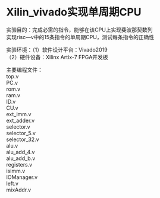 # Xilin_vivado实现单周期CPU

实验目的：完成必需的指令，能够在该CPU上实现斐波那契数列  
实现risc—v中的15条指令的单周期CPU，测试每条指令的正确性  
  
实验环境：（1）软件设计平台：Vivado2019  
          （2）硬件设备：Xilinx Artix-7 FPGA开发板  
          
主要编程文件：   
top.v  
PC.v  
rom.v  
ram.v  
ID.v  
CU.v  
ext_imm.v  
ext_adder.v  
selector.v  
selector_5.v  
selector_32.v  
alu.v  
alu_add_4.v  
alu_add_b.v  
registers.v  
isimm.v  
IOManager.v  
left.v  
mixAddr.v  
